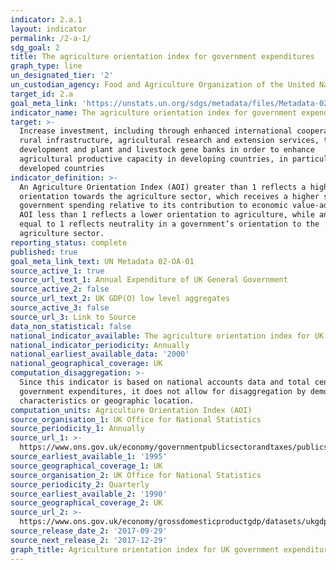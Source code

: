 ```yaml
---
indicator: 2.a.1
layout: indicator
permalink: /2-a-1/
sdg_goal: 2
title: The agriculture orientation index for government expenditures
graph_type: line
un_designated_tier: '2'
un_custodian_agency: Food and Agriculture Organization of the United Nations (FAO)
target_id: 2.a
goal_meta_link: 'https://unstats.un.org/sdgs/metadata/files/Metadata-02-0A-01.pdf'
indicator_name: The agriculture orientation index for government expenditures
target: >-
  Increase investment, including through enhanced international cooperation, in
  rural infrastructure, agricultural research and extension services, technology
  development and plant and livestock gene banks in order to enhance
  agricultural productive capacity in developing countries, in particular least
  developed countries
indicator_definition: >-
  An Agriculture Orientation Index (AOI) greater than 1 reflects a higher
  orientation towards the agriculture sector, which receives a higher share of
  government spending relative to its contribution to economic value-added. An
  AOI less than 1 reflects a lower orientation to agriculture, while an AOI
  equal to 1 reflects neutrality in a government’s orientation to the
  agriculture sector.
reporting_status: complete
published: true
goal_meta_link_text: UN Metadata 02-OA-01
source_active_1: true
source_url_text_1: Annual Expenditure of UK General Government
source_active_2: false
source_url_text_2: UK GDP(O) low level aggregates
source_active_3: false
source_url_3: Link to Source
data_non_statistical: false
national_indicator_available: The agriculture orientation index for UK government expenditures
national_indicator_periodicity: Annually
national_earliest_available_data: '2000'
national_geographical_coverage: UK
computation_disaggregation: >-
  Since this indicator is based on national accounts data and total central
  government expenditures, it does not allow for disaggregation by demographic
  characteristics or geographic location.
computation_units: Agriculture Orientation Index (AOI)
source_organisation_1: UK Office for National Statistics
source_periodicity_1: Annually
source_url_1: >-
  https://www.ons.gov.uk/economy/governmentpublicsectorandtaxes/publicspending/datasets/esatable11annualexpenditureofgeneralgovernment/current
source_earliest_available_1: '1995'
source_geographical_coverage_1: UK
source_organisation_2: UK Office for National Statistics
source_periodicity_2: Quarterly
source_earliest_available_2: '1990'
source_geographical_coverage_2: UK
source_url_2: >-
  https://www.ons.gov.uk/economy/grossdomesticproductgdp/datasets/ukgdpolowlevelaggregates 
source_release_date_2: '2017-09-29'
source_next_release_2: '2017-12-29'
graph_title: Agriculture orientation index for UK government expenditures
---
```


